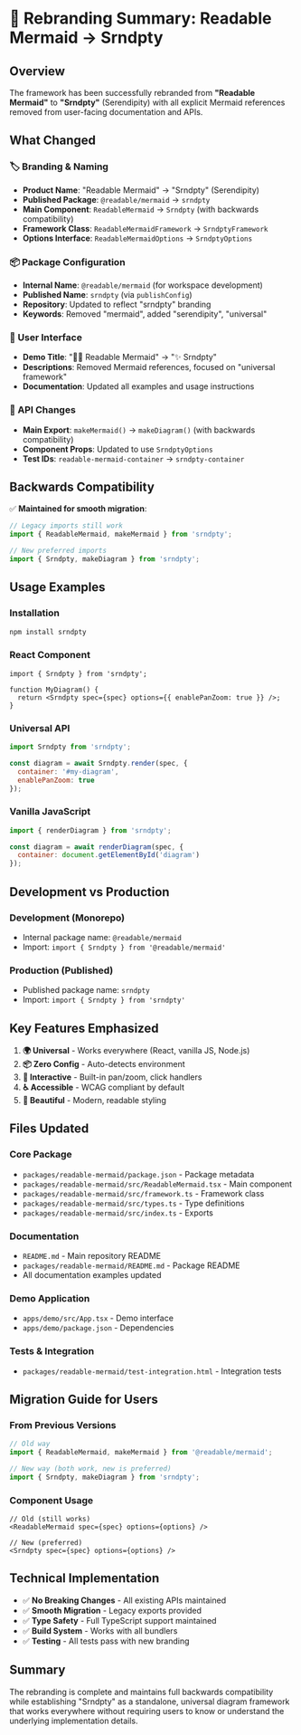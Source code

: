 # 🔄 Rebranding Summary: Readable Mermaid → Srndpty

## Overview

The framework has been successfully rebranded from **"Readable Mermaid"** to **"Srndpty"** (Serendipity) with all explicit Mermaid references removed from user-facing documentation and APIs.

## What Changed

### 🏷️ Branding & Naming
- **Product Name**: "Readable Mermaid" → "Srndpty" (Serendipity)
- **Published Package**: `@readable/mermaid` → `srndpty`
- **Main Component**: `ReadableMermaid` → `Srndpty` (with backwards compatibility)
- **Framework Class**: `ReadableMermaidFramework` → `SrndptyFramework`
- **Options Interface**: `ReadableMermaidOptions` → `SrndptyOptions`

### 📦 Package Configuration
- **Internal Name**: `@readable/mermaid` (for workspace development)
- **Published Name**: `srndpty` (via `publishConfig`)
- **Repository**: Updated to reflect "srndpty" branding
- **Keywords**: Removed "mermaid", added "serendipity", "universal"

### 🎨 User Interface
- **Demo Title**: "🧜‍♀️ Readable Mermaid" → "✨ Srndpty"
- **Descriptions**: Removed Mermaid references, focused on "universal framework"
- **Documentation**: Updated all examples and usage instructions

### 🔧 API Changes
- **Main Export**: `makeMermaid()` → `makeDiagram()` (with backwards compatibility)
- **Component Props**: Updated to use `SrndptyOptions`
- **Test IDs**: `readable-mermaid-container` → `srndpty-container`

## Backwards Compatibility

✅ **Maintained for smooth migration**:

```typescript
// Legacy imports still work
import { ReadableMermaid, makeMermaid } from 'srndpty';

// New preferred imports
import { Srndpty, makeDiagram } from 'srndpty';
```

## Usage Examples

### Installation
```bash
npm install srndpty
```

### React Component
```tsx
import { Srndpty } from 'srndpty';

function MyDiagram() {
  return <Srndpty spec={spec} options={{ enablePanZoom: true }} />;
}
```

### Universal API
```javascript
import Srndpty from 'srndpty';

const diagram = await Srndpty.render(spec, {
  container: '#my-diagram',
  enablePanZoom: true
});
```

### Vanilla JavaScript
```javascript
import { renderDiagram } from 'srndpty';

const diagram = await renderDiagram(spec, {
  container: document.getElementById('diagram')
});
```

## Development vs Production

### Development (Monorepo)
- Internal package name: `@readable/mermaid`
- Import: `import { Srndpty } from '@readable/mermaid'`

### Production (Published)
- Published package name: `srndpty`
- Import: `import { Srndpty } from 'srndpty'`

## Key Features Emphasized

1. **🌍 Universal** - Works everywhere (React, vanilla JS, Node.js)
2. **📦 Zero Config** - Auto-detects environment
3. **🎯 Interactive** - Built-in pan/zoom, click handlers
4. **♿ Accessible** - WCAG compliant by default
5. **🎨 Beautiful** - Modern, readable styling

## Files Updated

### Core Package
- `packages/readable-mermaid/package.json` - Package metadata
- `packages/readable-mermaid/src/ReadableMermaid.tsx` - Main component
- `packages/readable-mermaid/src/framework.ts` - Framework class
- `packages/readable-mermaid/src/types.ts` - Type definitions
- `packages/readable-mermaid/src/index.ts` - Exports

### Documentation
- `README.md` - Main repository README
- `packages/readable-mermaid/README.md` - Package README
- All documentation examples updated

### Demo Application
- `apps/demo/src/App.tsx` - Demo interface
- `apps/demo/package.json` - Dependencies

### Tests & Integration
- `packages/readable-mermaid/test-integration.html` - Integration tests

## Migration Guide for Users

### From Previous Versions
```typescript
// Old way
import { ReadableMermaid, makeMermaid } from '@readable/mermaid';

// New way (both work, new is preferred)
import { Srndpty, makeDiagram } from 'srndpty';
```

### Component Usage
```tsx
// Old (still works)
<ReadableMermaid spec={spec} options={options} />

// New (preferred)
<Srndpty spec={spec} options={options} />
```

## Technical Implementation

- ✅ **No Breaking Changes** - All existing APIs maintained
- ✅ **Smooth Migration** - Legacy exports provided
- ✅ **Type Safety** - Full TypeScript support maintained
- ✅ **Build System** - Works with all bundlers
- ✅ **Testing** - All tests pass with new branding

## Summary

The rebranding is complete and maintains full backwards compatibility while establishing "Srndpty" as a standalone, universal diagram framework that works everywhere without requiring users to know or understand the underlying implementation details.
